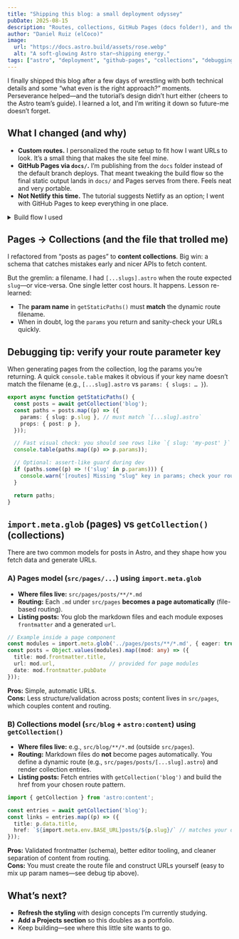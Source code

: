 ```yaml
---
title: "Shipping this blog: a small deployment odyssey"
pubDate: 2025-08-15
description: "Routes, collections, GitHub Pages (docs folder!), and the tiny bugs that eat hours—shipped at last."
author: "Daniel Ruiz (elCoco)"
image:
  url: "https://docs.astro.build/assets/rose.webp"
  alt: "A soft-glowing Astro star—shipping energy."
tags: ["astro", "deployment", "github-pages", "collections", "debugging", "tips"]
---
```


I finally shipped this blog after a few days of wrestling with both technical details and some “what even is the right approach?” moments. Perseverance helped—and the tutorial’s design didn’t hurt either (cheers to the Astro team’s guide). I learned a lot, and I’m writing it down so future-me doesn’t forget.

## What I changed (and why)

- **Custom routes.** I personalized the route setup to fit how I want URLs to look. It’s a small thing that makes the site feel mine.
- **GitHub Pages via `docs/`.** I’m publishing from the `docs` folder instead of the default branch deploys. That meant tweaking the build flow so the final static output lands in `docs/` and Pages serves from there. Feels neat and very portable.
- **Not Netlify this time.** The tutorial suggests Netlify as an option; I went with GitHub Pages to keep everything in one place.

<details>
<summary>Build flow I used</summary>

```bash
npm ci
npm run build          # generates /dist
rm -rf docs
cp -R dist docs        # Pages serves from /docs
```
</details>

## Pages → Collections (and the file that trolled me)

I refactored from “posts as pages” to **content collections**. Big win: a schema that catches mistakes early and nicer APIs to fetch content.

But the gremlin: a filename. I had `[...slugs].astro` when the route expected `slug`—or vice-versa. One single letter cost hours. It happens. Lesson re-learned:
- The **param name** in `getStaticPaths()` must **match** the dynamic route filename.
- When in doubt, log the `params` you return and sanity-check your URLs quickly.

## Debugging tip: verify your route parameter key

When generating pages from the collection, log the params you’re returning. A quick `console.table` makes it obvious if your key name doesn’t match the filename (e.g., `[...slug].astro` vs `params: { slugs: … }`).

```ts
export async function getStaticPaths() {
  const posts = await getCollection('blog');
  const paths = posts.map((p) => ({
    params: { slug: p.slug }, // must match `[...slug].astro`
    props: { post: p },
  }));

  // Fast visual check: you should see rows like `{ slug: 'my-post' }`
  console.table(paths.map((p) => p.params));

  // Optional: assert-like guard during dev
  if (paths.some((p) => !('slug' in p.params))) {
    console.warn('[routes] Missing "slug" key in params; check your route filename or params object.');
  }

  return paths;
}
```

## `import.meta.glob` (pages) vs `getCollection()` (collections)

There are two common models for posts in Astro, and they shape how you fetch data and generate URLs.

### A) Pages model (`src/pages/...`) using `import.meta.glob`
- **Where files live:** `src/pages/posts/**/*.md`
- **Routing:** Each `.md` under `src/pages` **becomes a page automatically** (file-based routing).
- **Listing posts:** You glob the markdown files and each module exposes `frontmatter` and a generated `url`.

```ts
// Example inside a page component
const modules = import.meta.glob('../pages/posts/**/*.md', { eager: true });
const posts = Object.values(modules).map((mod: any) => ({
  title: mod.frontmatter.title,
  url: mod.url,                 // provided for page modules
  date: mod.frontmatter.pubDate
}));
```

**Pros:** Simple, automatic URLs.  
**Cons:** Less structure/validation across posts; content lives in `src/pages`, which couples content and routing.

### B) Collections model (`src/blog` + `astro:content`) using `getCollection()`
- **Where files live:** e.g., `src/blog/**/*.md` (outside `src/pages`).
- **Routing:** Markdown files do **not** become pages automatically. You define a dynamic route (e.g., `src/pages/posts/[...slug].astro`) and render collection entries.
- **Listing posts:** Fetch entries with `getCollection('blog')` and build the href from your chosen route pattern.

```ts
import { getCollection } from 'astro:content';

const entries = await getCollection('blog');
const links = entries.map((p) => ({
  title: p.data.title,
  href: `${import.meta.env.BASE_URL}posts/${p.slug}/` // matches your dynamic route
}));
```

**Pros:** Validated frontmatter (schema), better editor tooling, and cleaner separation of content from routing.  
**Cons:** You must create the route file and construct URLs yourself (easy to mix up param names—see debug tip above).

## What’s next?

- **Refresh the styling** with design concepts I’m currently studying.
- **Add a Projects section** so this doubles as a portfolio.
- Keep building—see where this little site wants to go.
